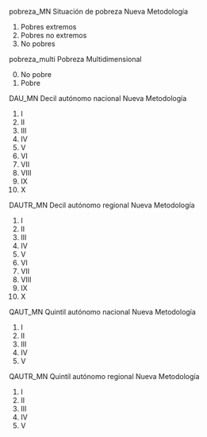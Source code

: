 pobreza_MN            Situación de pobreza Nueva Metodología

1. Pobres extremos
2. Pobres no extremos
3. No pobres



pobreza_multi         Pobreza Multidimensional

0. No pobre
1. Pobre



DAU_MN                 Decil autónomo nacional Nueva Metodología

1. I
2. II                                                                                           
3. III
4. IV
5. V
6. VI
7. VII
8. VIII
9. IX
10. X



DAUTR_MN              Decil autónomo regional Nueva Metodología

1. I
2. II
3. III
4. IV
5. V
6. VI
7. VII
8. VIII
9. IX
10. X



QAUT_MN               Quintil autónomo nacional Nueva Metodología

1. I
2. II
3. III
4. IV
5. V



QAUTR_MN             Quintil autónomo regional Nueva Metodología

1. I
2. II
3. III
4. IV
5. V
